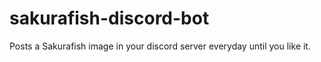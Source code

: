 # sakurafish-discord-bot
Posts a Sakurafish image in your discord server everyday until you like it.
